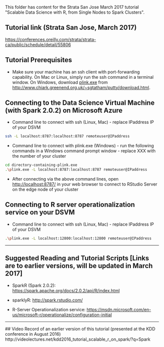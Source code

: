 This folder has content for the Strata San Jose March 2017 tutorial "Scalable Data Science with R, from Single Nodes to Spark Clusters".

## Tutorial link (Strata San Jose, March 2017)
https://conferences.oreilly.com/strata/strata-ca/public/schedule/detail/55806

## Tutorial Prerequisites
* Make sure your machine has an ssh client with port-forwarding capability. On Mac or Linux, simply run the ssh command in a terminal window.
On Windows, download [plink.exe](https://the.earth.li/~sgtatham/putty/latest/x86/plink.exe)
from http://www.chiark.greenend.org.uk/~sgtatham/putty/download.html.

## Connecting to the Data Science Virtual Machine (with Spark 2.0.2) on Microsoft Azure
* Command line to connect with ssh (Linux, Mac) - replace IPaddress IP of your DSVM
```bash
ssh -L localhost:8787:localhost:8787 remoteuser@IPaddress
```
* Command line to connect with plink.exe (Windows) - run the following commands in a Windows command prompt window - replace XXX with the number of your cluster
```bash
cd directory-containing-plink.exe
.\plink.exe -L localhost:8787:localhost:8787 remoteuser@IPaddress
```
* After connecting via the above command lines, open [http://localhost:8787/](http://localhost:8787/) in your web browser to connect to RStudio Server on the edge node of your cluster

## Connecting to R server operationalization service on your DSVM
* Command line to connect with ssh (Linux, Mac) - replace IPaddress IP of your DSVM
```bash
.\plink.exe -L localhost:12800:localhost:12800 remoteuser@IPaddress
```
<hr>

## Suggested Reading and Tutorial Scripts [Links are to earlier versions, will be updated in March 2017]

* SparkR (Spark 2.0.2): https://spark.apache.org/docs/2.0.2/api/R/index.html

* sparklyR: http://spark.rstudio.com/

* R-Server Operationalization service: https://msdn.microsoft.com/en-us/microsoft-r/operationalize/configuration-initial
<hr>
## Video Record of an earlier version of this tutorial (presented at the KDD conference in August 2016)
http://videolectures.net/kdd2016_tutorial_scalable_r_on_spark/?q=Spark
